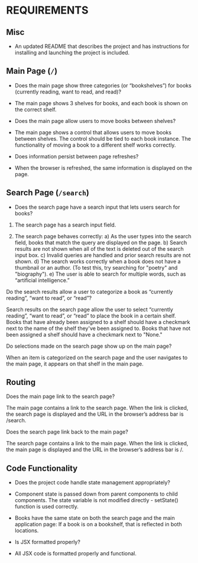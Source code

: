 # REQUIREMENTS

## Misc

+ An updated README that describes the project and has instructions for installing and launching the project is included.

## Main Page (`/`)
+ Does the main page show three categories (or “bookshelves”) for books (currently reading, want to read, and read)?
+ The main page shows 3 shelves for books, and each book is shown on the correct shelf.

+ Does the main page allow users to move books between shelves?
+ The main page shows a control that allows users to move books between shelves. The control should be tied to each book instance. The functionality of moving a book to a different shelf works correctly.

+ Does information persist between page refreshes?
+ When the browser is refreshed, the same information is displayed on the page.

## Search Page (`/search`)

+ Does the search page have a search input that lets users search for books?

1) The search page has a search input field.

2) The search page behaves correctly:
a) As the user types into the search field, books that match the query are displayed on the page.
b) Search results are not shown when all of the text is deleted out of the search input box.
c) Invalid queries are handled and prior search results are not shown.
d) The search works correctly when a book does not have a thumbnail or an author. (To test this, try searching for "poetry" and "biography").
e) The user is able to search for multiple words, such as “artificial intelligence.”

Do the search results allow a user to categorize a book as “currently reading”, “want to read”, or “read”?

Search results on the search page allow the user to select “currently reading”, “want to read”, or “read” to place the book in a certain shelf. Books that have already been assigned to a shelf should have a checkmark next to the name of the shelf they've been assigned to. Books that have not been assigned a shelf should have a checkmark next to "None."

Do selections made on the search page show up on the main page?

When an item is categorized on the search page and the user navigates to the main page, it appears on that shelf in the main page.

## Routing

Does the main page link to the search page?

The main page contains a link to the search page. When the link is clicked, the search page is displayed and the URL in the browser’s address bar is /search.

Does the search page link back to the main page?

The search page contains a link to the main page. When the link is clicked, the main page is displayed and the URL in the browser’s address bar is /.

## Code Functionality

+ Does the project code handle state management appropriately?

+ Component state is passed down from parent components to child components. The state variable is not modified directly - setState() function is used correctly.

+ Books have the same state on both the search page and the main application page: If a book is on a bookshelf, that is reflected in both locations.

+ Is JSX formatted properly?

+ All JSX code is formatted properly and functional.

